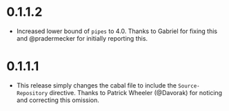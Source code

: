 # 0.1.1.2

* Increased lower bound of `pipes` to 4.0. Thanks to Gabriel for fixing this and
  @pradermecker for initially reporting this.

# 0.1.1.1

* This release simply changes the cabal file to include the `Source-Repository`
  directive. Thanks to Patrick Wheeler (@Davorak) for noticing and correcting
  this omission.
